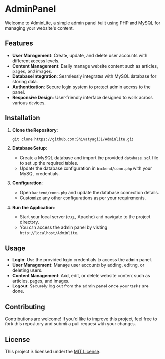 # AdminPanel

Welcome to AdminLite, a simple admin panel built using PHP and MySQL for managing your website's content.

## Features

- **User Management**: Create, update, and delete user accounts with different access levels.
- **Content Management**: Easily manage website content such as articles, pages, and images.
- **Database Integration**: Seamlessly integrates with MySQL database for storing data.
- **Authentication**: Secure login system to protect admin access to the panel.
- **Responsive Design**: User-friendly interface designed to work across various devices.

## Installation

1. **Clone the Repository**: 
   ```
   git clone https://github.com:Shivatyagi01/Adminlite.git
   
   ```

2. **Database Setup**:
   - Create a MySQL database and import the provided `database.sql` file to set up the required tables.
   - Update the database configuration in `backend/conn.php` with your MySQL credentials.

3. **Configuration**:
   - Open `backend/conn.php` and update the database connection details.
   - Customize any other configurations as per your requirements.

4. **Run the Application**:
   - Start your local server (e.g., Apache) and navigate to the project directory.
   - You can access the admin panel by visiting `http://localhost/Adminlite`.

## Usage

- **Login**: Use the provided login credentials to access the admin panel.
- **User Management**: Manage user accounts by adding, editing, or deleting users.
- **Content Management**: Add, edit, or delete website content such as articles, pages, and images.
- **Logout**: Securely log out from the admin panel once your tasks are done.

## Contributing

Contributions are welcome! If you'd like to improve this project, feel free to fork this repository and submit a pull request with your changes.

## License

This project is licensed under the [MIT License](LICENSE).